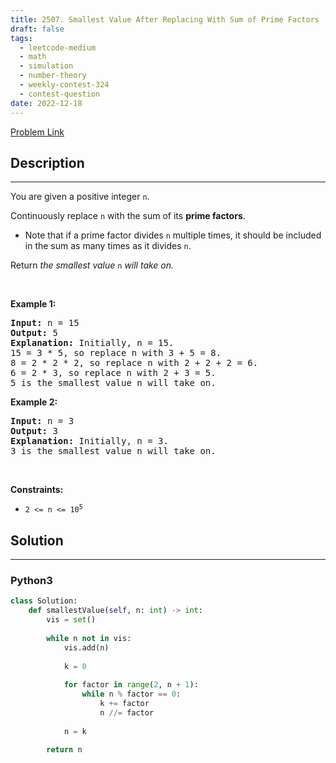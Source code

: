 ```yaml
---
title: 2507. Smallest Value After Replacing With Sum of Prime Factors
draft: false
tags: 
  - leetcode-medium
  - math
  - simulation
  - number-theory
  - weekly-contest-324
  - contest-question
date: 2022-12-18
---
```


[Problem Link](https://leetcode.com/problems/smallest-value-after-replacing-with-sum-of-prime-factors/)

## Description

---
<p>You are given a positive integer <code>n</code>.</p>

<p>Continuously replace <code>n</code> with the sum of its <strong>prime factors</strong>.</p>

<ul>
	<li>Note that if a prime factor divides <code>n</code> multiple times, it should be included in the sum as many times as it divides <code>n</code>.</li>
</ul>

<p>Return <em>the smallest value </em><code>n</code><em> will take on.</em></p>

<p>&nbsp;</p>
<p><strong class="example">Example 1:</strong></p>

<pre>
<strong>Input:</strong> n = 15
<strong>Output:</strong> 5
<strong>Explanation:</strong> Initially, n = 15.
15 = 3 * 5, so replace n with 3 + 5 = 8.
8 = 2 * 2 * 2, so replace n with 2 + 2 + 2 = 6.
6 = 2 * 3, so replace n with 2 + 3 = 5.
5 is the smallest value n will take on.
</pre>

<p><strong class="example">Example 2:</strong></p>

<pre>
<strong>Input:</strong> n = 3
<strong>Output:</strong> 3
<strong>Explanation:</strong> Initially, n = 3.
3 is the smallest value n will take on.
</pre>

<p>&nbsp;</p>
<p><strong>Constraints:</strong></p>

<ul>
	<li><code>2 &lt;= n &lt;= 10<sup>5</sup></code></li>
</ul>


## Solution

---
### Python3
``` py title='smallest-value-after-replacing-with-sum-of-prime-factors'
class Solution:
    def smallestValue(self, n: int) -> int:
        vis = set()
        
        while n not in vis:
            vis.add(n)
            
            k = 0
            
            for factor in range(2, n + 1):
                while n % factor == 0:
                    k += factor
                    n //= factor
            
            n = k

        return n
```

